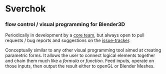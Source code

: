 # Sverchok

### flow control / visual programming for Blender3D

Periodically in development by a [core team](https://github.com/nortikin/sverchok/graphs/contributors), but always open to pull requests / bug reports and suggestions on the [issue-tracker](https://github.com/nortikin/sverchok/issues).
  
Conceptually similar to any other visual programming tool aimed at creating parametric forms. It allows the user to connect logical elements together and chain them much like a _formula_ or _function_. Feed inputs, operate on those inputs, then output the result either to openGL or Blender Meshes.